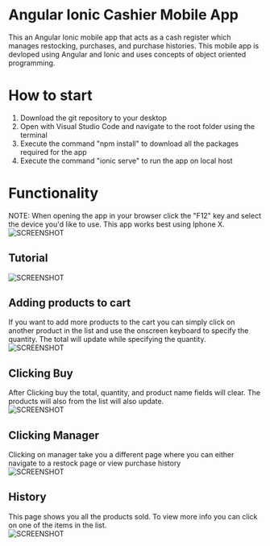 # Angular Ionic Cashier Mobile App
This an Angular Ionic mobile app that acts as a cash register which manages restocking, purchases, and purchase histories. This mobile app is devloped using Angular and Ionic and uses concepts of object oriented programming.
# How to start 
1. Download the git repository to your desktop  
2. Open with Visual Studio Code and navigate to the root folder using the terminal  
3. Execute the command "npm install" to download all the packages required for the app
4. Execute the command "ionic serve" to run the app on local host
# Functionality 
NOTE: When opening the app in your browser click the "F12" key and select the device you'd like to use. This app works best using Iphone X.  
![SCREENSHOT](https://github.com/igorganch/Angular-Cashier-App/blob/master/ScreenShots/Start.PNG)
## Tutorial
![SCREENSHOT](https://github.com/igorganch/Angular-Cashier-App/blob/master/ScreenShots/Tutorial.PNG)
## Adding products to cart
If you want to add more products to the cart you can simply click on another product in the list and use the onscreen keyboard to specify the   
quantity. The total will update while specifying the quantity.  
![SCREENSHOT](https://github.com/igorganch/Angular-Cashier-App/blob/master/ScreenShots/AddingProducts.PNG)
## Clicking Buy
After Clicking buy the total, quantity, and product name fields will clear. The products will also from the list will also update.  
![SCREENSHOT](https://github.com/igorganch/Angular-Cashier-App/blob/master/ScreenShots/ClickedBuy.PNG)
## Clicking Manager 
Clicking on manager take you a different page where you can either navigate to a restock page or view purchase history  
![SCREENSHOT](https://github.com/igorganch/Angular-Cashier-App/blob/master/ScreenShots/RestockHistory.PNG)
## History
This page shows you all the products sold. To view more info you can click on one of the items in the list.  
![SCREENSHOT](https://github.com/igorganch/Angular-Cashier-App/blob/master/ScreenShots/History.PNG)
